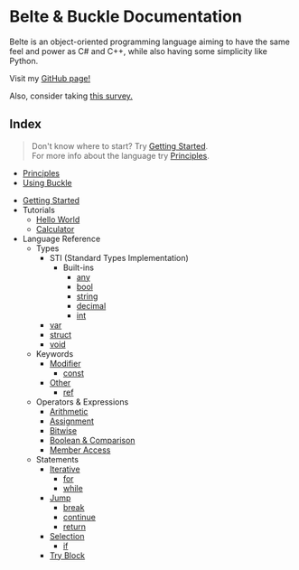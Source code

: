 # Belte & Buckle Documentation

Belte is an object-oriented programming language aiming to have the same feel and power as C# and C++, while also having
some simplicity like Python.

Visit my [GitHub page!](https://github.com/ryanwilsond/Belte)

Also, consider taking [this survey.](https://docs.google.com/forms/d/e/1FAIpQLScaRbb9QuBz_vG_iWGaYjdFWREBwGiYyW0C4x37ereF9Fz2tg/viewform?usp=sf_link)

## Index

> Don't know where to start? Try [Getting Started](GettingStarted.md).</br>
> For more info about the language try [Principles](Principles.md).

- [Principles](Principles.md)
- [Using Buckle](Buckle.md)
<!--
- Standard Library (Shipped-with)
  - [Base](STD/Base.md)\*
  - [System](STD/System.md)\*
  - [File](STD/File.md)\*
  - [Console](STD/Console.md)\*
  - [Math](STD/Math.md)
  - [Random](STD/Random.md)
  - [JSON](STD/JSON.md)
  - [XML](STD/XML.md)
  - [Regex](STD/Regex.md)
  - [LowLevel](STD/LowLevel.md)
-->
- [Getting Started](GettingStarted.md)
- Tutorials
  - [Hello World](Tutorial/HelloWorld.md)
  - [Calculator](Tutorial/Calculator.md)
- Language Reference
  - Types
    - STI (Standard Types Implementation)
      - Built-ins
        - [any](Reference/Types/Simple.md#any)
        <!--
        - [object](Reference/Types/Simple.md#object)
        - [type](Reference/Types/Simple.md#type)
        -->
        - [bool](Reference/Types/Simple.md#boolean)
        - [string](Reference/Types/String.md)
        - [decimal](Reference/Types/Numerical.md#decimal)
        <!--
        - [byte](Reference/Types/Numerical.md#byte)
        -->
        - [int](Reference/Types/Numerical.md#integer)
      <!--
      - Include-with
        - [tuple](Reference/Types/Simple.md#tuple)
        - [collection](Reference/Types/Enumerable.md#collection)
        - [map](Reference/Types/Enumerable.md#map)
        - [iterator](Reference/Types/Enumerable.md#iterator)
        - [set](Reference/Types/Enumerable.md#set)
        - [date](Reference/Types/Time.md#date)
        - [datetime](Reference/Types/Time.md#datetime)
        - [time](Reference/Types/Time.md#time)
        - [guid](Reference/Types/Guid.md)
      -->
    <!--
    - [dynamic](Reference/Types/Defining.md#dynamic-typing)
    -->
    - [var](Reference/Types/Defining.md#implicit-typing)
    - [struct](Reference/Types/Defining.md#structures)
    <!--
    - [class](Reference/Types/Defining.md#classes)
    - [interface](Reference/Types/Defining.md#interfaces)
    -->
    - [void](Reference/Types/Defining.md#void)
  - Keywords
    <!--
    - [Scope](Reference/Keywords/Scope.md)
      - [include](Reference/Keywords/Scope.md#include)
      - [namespace](Reference/Keywords/Scope.md#namespace)
      - [this](Reference/Keywords/Scope.md#this)
      - [public](Reference/Keywords/Scope.md#public)
      - [private](Reference/Keywords/Scope.md#private)
      - [protected](Reference/Keywords/Scope.md#protected)
    -->
    - [Modifier](Reference/Keywords/Modifier.md)
      <!--
      - [async](Reference/Keywords/Modifier.md#asynchronous)
      -->
      - [const](Reference/Keywords/Modifier.md#constant)
      <!--
      - [virtual](Reference/Keywords/Modifier.md#virtual)
      - [override](Reference/Keywords/Modifier.md#override)
      - [static](Reference/Keywords/Modifier.md#static)
      - [abstract](Reference/Keywords/Modifier.md#abstract)
      - [sealed](Reference/Keywords/Modifier.md#sealed)
      -->
    - [Other](Reference/Keywords/Other.md)
      - [ref](Reference/Keywords/Other.md#reference)
      <!--
      - [get](Reference/Keywords/Other.md#getter)
      - [set](Reference/Keywords/Other.md#setter)
      - [using](Reference/Keywords/Other.md#aliasing)
      -->
  - Operators & Expressions
    - [Arithmetic](Reference/OperatorsExpressions/Arithmetic.md)
    - [Assignment](Reference/OperatorsExpressions/Assignment.md)
    <!--
    - [Await](Reference/OperatorsExpressions/Await.md)
    -->
    - [Bitwise](Reference/OperatorsExpressions/Bitwise.md)
    - [Boolean & Comparison](Reference/OperatorsExpressions/BooleanComparison.md)
    - [Member Access](Reference/OperatorsExpressions/MemberAccess.md)
    <!--
    - [Variable Info](Reference/OperatorsExpressions/VariableInfo.md)
    -->
  - Statements
    - [Iterative](Reference/Statements/Iterative.md)
      - [for](Reference/Statements/Iterative.md#for)
      - [while](Reference/Statements/Iterative.md#while)
    - [Jump](Reference/Statements/Jump.md)
      - [break](Reference/Statements/Jump.md#break)
      - [continue](Reference/Statements/Jump.md#continue)
      - [return](Reference/Statements/Jump.md#return)
    - [Selection](Reference/Statements/Selection.md)
      - [if](Reference/Statements/Selection.md#if-else)
      <!--
      - [switch](Reference/Statements/Selection.md#switch-case
      -->
    - [Try Block](Reference/Statements/TryBlock.md)
  <!--
  - [Preprocessor Directives](Reference/Preprocessor.md)
    - [#if](Reference/Preprocessor.md#conditionals)
    - [#elif](Reference/Preprocessor.md#conditionals)
    - [#else](Reference/Preprocessor.md#conditionals)
    - [#endif](Reference/Preprocessor.md#conditionals)
    - [#define](Reference/Preprocessor.md#definitions)
    - [#undef](Reference/Preprocessor.md#definitions)
    - [#warning](Reference/Preprocessor.md#messages)
    - [#error](Reference/Preprocessor.md#messages)
    - [#pragma](Reference/Preprocessor.md#pragmas)
  -->

<!--
\* Implicitly included
-->
